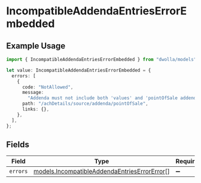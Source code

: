 # IncompatibleAddendaEntriesErrorEmbedded

## Example Usage

```typescript
import { IncompatibleAddendaEntriesErrorEmbedded } from "dwolla/models";

let value: IncompatibleAddendaEntriesErrorEmbedded = {
  errors: [
    {
      code: "NotAllowed",
      message:
        "Addenda must not include both 'values' and 'pointOfSale addenda",
      path: "/achDetails/source/addenda/pointOfSale",
      links: {},
    },
  ],
};
```

## Fields

| Field                                                                                              | Type                                                                                               | Required                                                                                           | Description                                                                                        |
| -------------------------------------------------------------------------------------------------- | -------------------------------------------------------------------------------------------------- | -------------------------------------------------------------------------------------------------- | -------------------------------------------------------------------------------------------------- |
| `errors`                                                                                           | [models.IncompatibleAddendaEntriesErrorError](../models/incompatibleaddendaentrieserrorerror.md)[] | :heavy_minus_sign:                                                                                 | N/A                                                                                                |